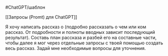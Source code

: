 #ChatGPT/шаблон 

[[Запросы (Promt) для ChatGPT]]

Я хочу написать рассказ о (подробно рассказать о чем или ком рассказ. От подробности и полноты вводных зависит последующий результат).
Составь план рассказа и разбей его на составные части, чтобы далее я мог через отдельные запросы с твоей помощью создать весь рассказ.
Задай мне необходимые вопросы для уточнения.